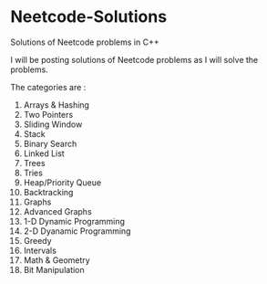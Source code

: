 # Neetcode-Solutions
Solutions of Neetcode problems in C++

I will be posting solutions of Neetcode problems as I will solve the problems.

The categories are :

1. Arrays & Hashing
2. Two Pointers
3. Sliding Window
4. Stack
5. Binary Search
6. Linked List
7. Trees
8. Tries
9. Heap/Priority Queue
10. Backtracking
11. Graphs
12. Advanced Graphs
13. 1-D Dynamic Programming
14. 2-D Dyanamic Programming
15. Greedy 
16. Intervals
17. Math & Geometry
18. Bit Manipulation
